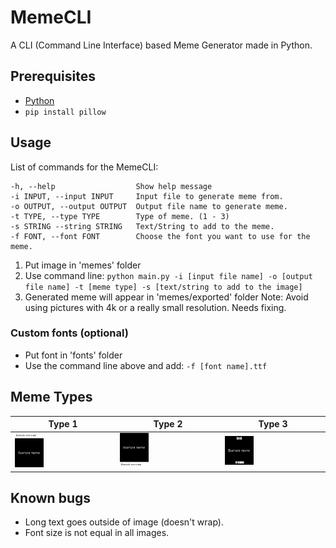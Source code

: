 # MemeCLI
A CLI (Command Line Interface) based Meme Generator made in Python.

## Prerequisites
- [Python](https://www.python.org/)
- `pip install pillow`

## Usage
List of commands for the MemeCLI:
```
-h, --help                  Show help message
-i INPUT, --input INPUT     Input file to generate meme from.
-o OUTPUT, --output OUTPUT  Output file name to generate meme.
-t TYPE, --type TYPE        Type of meme. (1 - 3)
-s STRING --string STRING   Text/String to add to the meme.
-f FONT, --font FONT        Choose the font you want to use for the meme.
```

1. Put image in 'memes' folder
2. Use command line: `python main.py -i [input file name] -o [output file name] -t [meme type] -s [text/string to add to the image]`
3. Generated meme will appear in 'memes/exported' folder
Note: Avoid using pictures with 4k or a really small resolution. Needs fixing.

### Custom fonts (optional)
- Put font in 'fonts' folder
- Use the command line above and add: `-f [font name].ttf`

## Meme Types

| Type 1 	| Type 2 	| Type 3 	|
|--------	|--------	|--------	|
| <img src='memes/exported/example.png' style='width: 30%'>   	| <img src='memes/exported/example2.png' style='width: 30%'>   	| <img src='memes/exported/example3.png' style='width: 30%'>   	|

## Known bugs
- Long text goes outside of image (doesn't wrap).
- Font size is not equal in all images.
